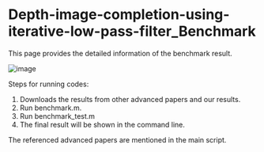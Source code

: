 # Depth-image-completion-using-iterative-low-pass-filter_Benchmark
This page provides the detailed information of the benchmark result.

![image](https://github.com/Whachudoing/Depth-image-completion-using-iterative-low-pass-filter_Benchmark/assets/132032177/7d7ded91-3729-4ee1-a88b-1078b6e0db94)

Steps for running codes:
  1. Downloads the results from other advanced papers and our results.
  2. Run benchmark.m.
  3. Run benchmark_test.m
  4. The final result will be shown in the command line.

The referenced advanced papers are mentioned in the main script.

